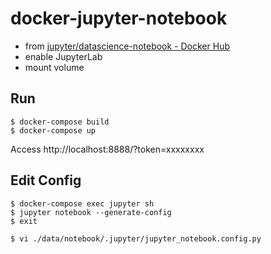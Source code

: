 # docker-jupyter-notebook

* from [jupyter/datascience-notebook - Docker Hub](https://hub.docker.com/r/jupyter/datascience-notebook/)
* enable JupyterLab
* mount volume

## Run

```
$ docker-compose build
$ docker-compose up
```

Access http://localhost:8888/?token=xxxxxxxx

## Edit Config

```
$ docker-compose exec jupyter sh
$ jupyter notebook --generate-config
$ exit

$ vi ./data/notebook/.jupyter/jupyter_notebook.config.py
```
